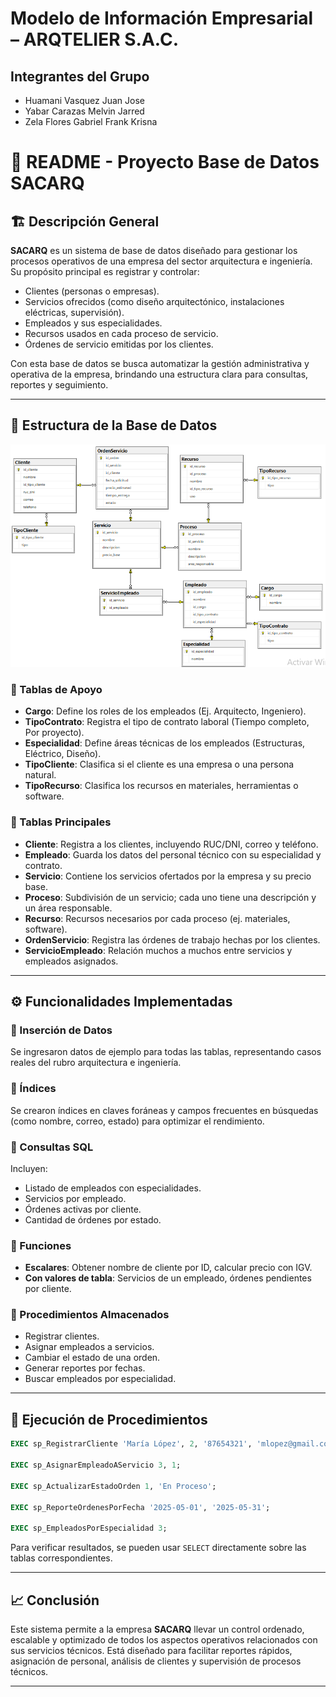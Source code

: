 # Modelo de Información Empresarial – ARQTELIER S.A.C.

## Integrantes del Grupo

- Huamani Vasquez Juan Jose  
- Yabar Carazas Melvin Jarred  
- Zela Flores Gabriel Frank Krisna  


# 📘 **README - Proyecto Base de Datos SACARQ**

## 🏗️ Descripción General

**SACARQ** es un sistema de base de datos diseñado para gestionar los procesos operativos de una empresa del sector arquitectura e ingeniería. Su propósito principal es registrar y controlar:

* Clientes (personas o empresas).
* Servicios ofrecidos (como diseño arquitectónico, instalaciones eléctricas, supervisión).
* Empleados y sus especialidades.
* Recursos usados en cada proceso de servicio.
* Órdenes de servicio emitidas por los clientes.

Con esta base de datos se busca automatizar la gestión administrativa y operativa de la empresa, brindando una estructura clara para consultas, reportes y seguimiento.

---

## 🧱 Estructura de la Base de Datos

![Diagrama ER de la Base de Datos](SQL/SACARQ%20DIAGRAMA.png)

### 🔹 Tablas de Apoyo

* **Cargo**: Define los roles de los empleados (Ej. Arquitecto, Ingeniero).
* **TipoContrato**: Registra el tipo de contrato laboral (Tiempo completo, Por proyecto).
* **Especialidad**: Define áreas técnicas de los empleados (Estructuras, Eléctrico, Diseño).
* **TipoCliente**: Clasifica si el cliente es una empresa o una persona natural.
* **TipoRecurso**: Clasifica los recursos en materiales, herramientas o software.

### 🔹 Tablas Principales

* **Cliente**: Registra a los clientes, incluyendo RUC/DNI, correo y teléfono.
* **Empleado**: Guarda los datos del personal técnico con su especialidad y contrato.
* **Servicio**: Contiene los servicios ofertados por la empresa y su precio base.
* **Proceso**: Subdivisión de un servicio; cada uno tiene una descripción y un área responsable.
* **Recurso**: Recursos necesarios por cada proceso (ej. materiales, software).
* **OrdenServicio**: Registra las órdenes de trabajo hechas por los clientes.
* **ServicioEmpleado**: Relación muchos a muchos entre servicios y empleados asignados.

---

## ⚙️ Funcionalidades Implementadas

### 📌 Inserción de Datos

Se ingresaron datos de ejemplo para todas las tablas, representando casos reales del rubro arquitectura e ingeniería.

### 📌 Índices

Se crearon índices en claves foráneas y campos frecuentes en búsquedas (como nombre, correo, estado) para optimizar el rendimiento.

### 📌 Consultas SQL

Incluyen:

* Listado de empleados con especialidades.
* Servicios por empleado.
* Órdenes activas por cliente.
* Cantidad de órdenes por estado.

### 📌 Funciones

* **Escalares**: Obtener nombre de cliente por ID, calcular precio con IGV.
* **Con valores de tabla**: Servicios de un empleado, órdenes pendientes por cliente.

### 📌 Procedimientos Almacenados

* Registrar clientes.
* Asignar empleados a servicios.
* Cambiar el estado de una orden.
* Generar reportes por fechas.
* Buscar empleados por especialidad.

---

## 🧪 Ejecución de Procedimientos

```sql
EXEC sp_RegistrarCliente 'María López', 2, '87654321', 'mlopez@gmail.com', '999888777';

EXEC sp_AsignarEmpleadoAServicio 3, 1;

EXEC sp_ActualizarEstadoOrden 1, 'En Proceso';

EXEC sp_ReporteOrdenesPorFecha '2025-05-01', '2025-05-31';

EXEC sp_EmpleadosPorEspecialidad 3;
```

Para verificar resultados, se pueden usar `SELECT` directamente sobre las tablas correspondientes.

---

## 📈 Conclusión

Este sistema permite a la empresa **SACARQ** llevar un control ordenado, escalable y optimizado de todos los aspectos operativos relacionados con sus servicios técnicos. Está diseñado para facilitar reportes rápidos, asignación de personal, análisis de clientes y supervisión de procesos técnicos.

---
